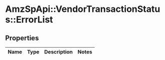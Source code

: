 # AmzSpApi::VendorTransactionStatus::ErrorList

## Properties
Name | Type | Description | Notes
------------ | ------------- | ------------- | -------------

